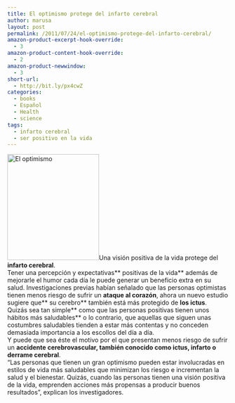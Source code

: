 ```yaml
---
title: El optimismo protege del infarto cerebral
author: marusa
layout: post
permalink: /2011/07/24/el-optimismo-protege-del-infarto-cerebral/
amazon-product-excerpt-hook-override:
  - 3
amazon-product-content-hook-override:
  - 2
amazon-product-newwindow:
  - 3
short-url:
  - http://bit.ly/px4cwZ
categories:
  - books
  - Español
  - Health
  - science
tags:
  - infarto cerebral
  - ser positivo en la vida
---
```

[<img src="http://blogs.bikecrawler.com/wp-content/uploads/2011/07/images-cerebral.jpg" alt="El optimismo" width="209" height="241" class="alignleft size-full wp-image-955" />][1]Una visión positiva de la vida protege del **infarto cerebral**.  
Tener una percepción y expectativas** positivas de la vida** además de mejorarle el humor cada día le puede generar un beneficio extra en su salud. Investigaciones previas habían señalado que las personas optimistas tienen menos riesgo de sufrir un **ataque al corazón**, ahora un nuevo estudio sugiere que** su cerebro** también está más protegido de **los ictus**.  
Quizás sea tan simple** como que las personas positivas tienen unos hábitos más saludables** o lo contrario, que aquellas que siguen unas costumbres saludables tienden a estar más contentas y no conceden demasiada importancia a los escollos del día a día.  
Y puede que sea éste el motivo por el que presentan menos riesgo de sufrir un **accidente cerebrovascular, también conocido como ictus, infarto o derrame cerebral**.  
&#8220;Las personas que tienen un gran optimismo pueden estar involucradas en estilos de vida más saludables que minimizan los riesgo e incrementan la salud y el bienestar. Quizás, cuando las personas tienen una visión positiva de la vida, emprenden acciones más propensas a producir buenos resultados&#8221;, explican los investigadores.

 [1]: http://blogs.bikecrawler.com/wp-content/uploads/2011/07/images-cerebral.jpg